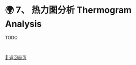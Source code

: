 # 🌍 7、 热力图分析 Thermogram Analysis

TODO

<br>

[🚀 返回首页](https://github.com/LuckRain7/arcgis-api-for-javascript-vue)

